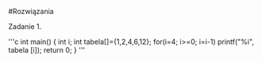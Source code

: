 #Rozwiązania

Zadanie 1.

'''c
int main() {
int i;
int tabela[]={1,2,4,6,12};
for(i=4; i>=0; i=i-1)
printf("%i", tabela [i]);
return 0;
}
'''
